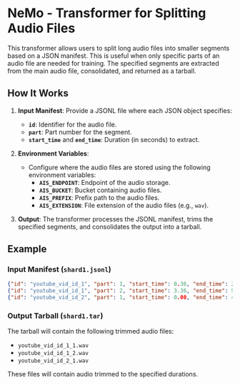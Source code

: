# NeMo - Transformer for Splitting Audio Files

This transformer allows users to split long audio files into smaller segments based on a JSON manifest. This is useful when only specific parts of an audio file are needed for training. The specified segments are extracted from the main audio file, consolidated, and returned as a tarball.

## **How It Works**
1. **Input Manifest**: Provide a JSONL file where each JSON object specifies:
   - **`id`**: Identifier for the audio file.
   - **`part`**: Part number for the segment.
   - **`start_time`** and **`end_time`**: Duration (in seconds) to extract.

2. **Environment Variables**:
   - Configure where the audio files are stored using the following environment variables:
     - **`AIS_ENDPOINT`**: Endpoint of the audio storage.
     - **`AIS_BUCKET`**: Bucket containing audio files.
     - **`AIS_PREFIX`**: Prefix path to the audio files.
     - **`AIS_EXTENSION`**: File extension of the audio files (e.g., `wav`).

3. **Output**: The transformer processes the JSONL manifest, trims the specified segments, and consolidates the output into a tarball.

## **Example**

### Input Manifest (`shard1.jsonl`)
```json
{"id": "youtube_vid_id_1", "part": 1, "start_time": 0.36, "end_time": 2.36}
{"id": "youtube_vid_id_1", "part": 2, "start_time": 3.36, "end_time": 9.36}
{"id": "youtube_vid_id_2", "part": 1, "start_time": 0.00, "end_time": 4.00}
```

### Output Tarball (`shard1.tar`)
The tarball will contain the following trimmed audio files:
- `youtube_vid_id_1_1.wav`  
- `youtube_vid_id_1_2.wav`  
- `youtube_vid_id_2_1.wav`  

These files will contain audio trimmed to the specified durations.
